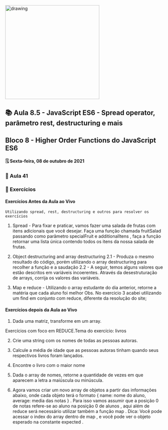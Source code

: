 <img src="https://user-images.githubusercontent.com/87394535/129942939-007fc304-2ac0-431d-b018-685951e5750f.png" alt="drawing" width="300"/>

## 📚 Aula 8.5 - JavaScript ES6 - Spread operator, parâmetro rest, destructuring e mais

## Bloco 8 - Higher Order Functions do JavaScript ES6

#### 🗓️ Sexta-feira, 08 de outubro de 2021

### 📖 Aula 41

### 📓 Exercícios

#### Exercícios Antes da Aula ao Vivo

    Utilizando spread, rest, destructuring e outros para resolver os exercícios

1. Spread - Para fixar e praticar, vamos fazer uma salada de frutas com itens adicionais que você desejar. Faça uma função chamada fruitSalad passando como parâmetro specialFruit e additionalItens , faça a função retornar uma lista única contendo todos os itens da nossa salada de frutas.

2. Object destructuring and array destructuring
   2.1 - Produza o mesmo resultado do código, porém utilizando o array destructuring para recolher a função e a saudação
   2.2 - A seguir, temos alguns valores que estão descritos em variáveis incoerentes. Através da desestruturação de arrays, corrija os valores das variáveis.

3. Map e reduce - Utilizando o array estudante do dia anterior, retorne a matéria que cada aluno foi melhor
   Obs. No exercicio 3 acabei utilizando um find em conjunto com reduce, diferente da resolução do site;

#### Exercícios depois da Aula ao Vivo

1. Dada uma matriz, transforme em um array.

Exercícios com foco em REDUCE.Tema do exercício: livros

2. Crie uma string com os nomes de todas as pessoas autoras.

3. Calcule a média de idade que as pessoas autoras tinham quando seus respectivos livros foram lançados.

4. Encontre o livro com o maior nome

5. Dada o array de nomes, retorne a quantidade de vezes em que aparecem a letra a maiúscula ou minúscula.

6. Agora vamos criar um novo array de objetos a partir das informações abaixo, onde cada objeto terá o formato { name: nome do aluno, average: media das notas } . Para isso vamos assumir que a posição 0 de notas refere-se ao aluno na posição 0 de alunos , aqui além de reduce será necessário utilizar também a função map . Dica: Você pode acessar o index do array dentro de map , e você pode ver o objeto esperado na constante expected .
